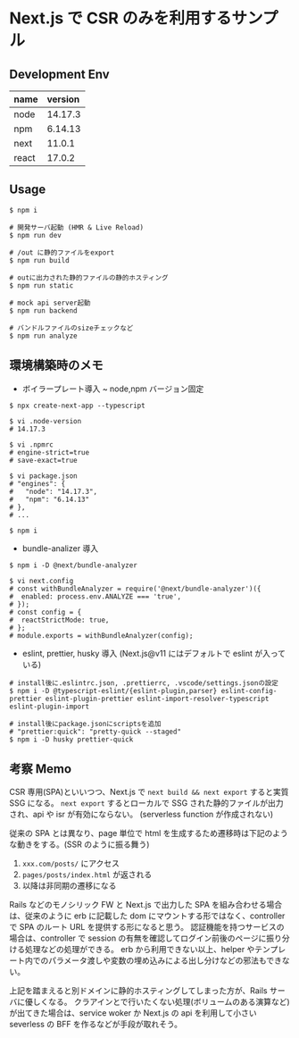 # Next.js で CSR のみを利用するサンプル

## Development Env

| name  | version |
| :---- | :------ |
| node  | 14.17.3 |
| npm   | 6.14.13 |
| next  | 11.0.1  |
| react | 17.0.2  |

## Usage

```
$ npm i

# 開発サーバ起動 (HMR & Live Reload)
$ npm run dev

# /out に静的ファイルをexport
$ npm run build

# outに出力された静的ファイルの静的ホスティング
$ npm run static

# mock api server起動
$ npm run backend

# バンドルファイルのsizeチェックなど
$ npm run analyze
```

## 環境構築時のメモ

- ボイラープレート導入 ~ node,npm バージョン固定

```
$ npx create-next-app --typescript

$ vi .node-version
# 14.17.3

$ vi .npmrc
# engine-strict=true
# save-exact=true

$ vi package.json
# "engines": {
#   "node": "14.17.3",
#   "npm": "6.14.13"
# },
# ...

$ npm i
```

- bundle-analizer 導入

```
$ npm i -D @next/bundle-analyzer

$ vi next.config
# const withBundleAnalyzer = require('@next/bundle-analyzer')({
#  enabled: process.env.ANALYZE === 'true',
# });
# const config = {
#  reactStrictMode: true,
# };
# module.exports = withBundleAnalyzer(config);
```

- eslint, prettier, husky 導入
  (Next.js@v11 にはデフォルトで eslint が入っている)

```
# install後に.eslintrc.json, .prettierrc, .vscode/settings.jsonの設定
$ npm i -D @typescript-eslint/{eslint-plugin,parser} eslint-config-prettier eslint-plugin-prettier eslint-import-resolver-typescript eslint-plugin-import

# install後にpackage.jsonにscriptsを追加
# "prettier:quick": "pretty-quick --staged"
$ npm i -D husky prettier-quick
```

## 考察 Memo

CSR 専用(SPA)といいつつ、Next.js で `next build && next export` すると実質 SSG になる。
`next export` するとローカルで SSG された静的ファイルが出力され、api や isr が有効にならない。
(serverless function が作成されない)

従来の SPA とは異なり、page 単位で html を生成するため遷移時は下記のような動きをする。(SSR のように振る舞う)

1. `xxx.com/posts/` にアクセス
2. `pages/posts/index.html` が返される
3. 以降は非同期の遷移になる

Rails などのモノシリック FW と Next.js で出力した SPA を組み合わせる場合は、従来のように erb に記載した dom にマウントする形ではなく、controller で SPA のルート URL を提供する形になると思う。
認証機能を持つサービスの場合は、controller で session の有無を確認してログイン前後のページに振り分ける処理などの処理ができる。
erb から利用できない以上、helper やテンプレート内でのパラメータ渡しや変数の埋め込みによる出し分けなどの邪法もできない。

上記を踏まえると別ドメインに静的ホスティングしてしまった方が、Rails サーバに優しくなる。
クラアインとで行いたくない処理(ボリュームのある演算など)が出てきた場合は、service woker か Next.js の api を利用して小さい severless の BFF を作るなどが手段が取れそう。
